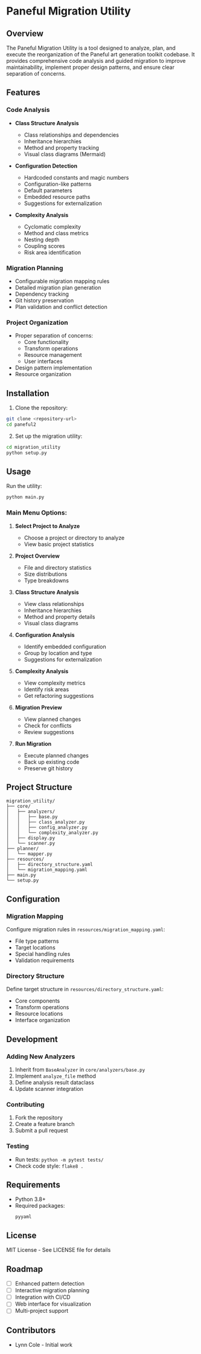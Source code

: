 # Paneful Migration Utility

## Overview
The Paneful Migration Utility is a tool designed to analyze, plan, and execute the reorganization of the Paneful art generation toolkit codebase. It provides comprehensive code analysis and guided migration to improve maintainability, implement proper design patterns, and ensure clear separation of concerns.

## Features

### Code Analysis
- **Class Structure Analysis**
  - Class relationships and dependencies
  - Inheritance hierarchies
  - Method and property tracking
  - Visual class diagrams (Mermaid)

- **Configuration Detection**
  - Hardcoded constants and magic numbers
  - Configuration-like patterns
  - Default parameters
  - Embedded resource paths
  - Suggestions for externalization

- **Complexity Analysis**
  - Cyclomatic complexity
  - Method and class metrics
  - Nesting depth
  - Coupling scores
  - Risk area identification

### Migration Planning
- Configurable migration mapping rules
- Detailed migration plan generation
- Dependency tracking
- Git history preservation
- Plan validation and conflict detection

### Project Organization
- Proper separation of concerns:
  - Core functionality
  - Transform operations
  - Resource management
  - User interfaces
- Design pattern implementation
- Resource organization

## Installation

1. Clone the repository:
```bash
git clone <repository-url>
cd paneful2
```

2. Set up the migration utility:
```bash
cd migration_utility
python setup.py
```

## Usage

Run the utility:
```bash
python main.py
```

### Main Menu Options:
1. **Select Project to Analyze**
   - Choose a project or directory to analyze
   - View basic project statistics

2. **Project Overview**
   - File and directory statistics
   - Size distributions
   - Type breakdowns

3. **Class Structure Analysis**
   - View class relationships
   - Inheritance hierarchies
   - Method and property details
   - Visual class diagrams

4. **Configuration Analysis**
   - Identify embedded configuration
   - Group by location and type
   - Suggestions for externalization

5. **Complexity Analysis**
   - View complexity metrics
   - Identify risk areas
   - Get refactoring suggestions

6. **Migration Preview**
   - View planned changes
   - Check for conflicts
   - Review suggestions

7. **Run Migration**
   - Execute planned changes
   - Back up existing code
   - Preserve git history

## Project Structure

```
migration_utility/
├── core/
│   ├── analyzers/
│   │   ├── base.py
│   │   ├── class_analyzer.py
│   │   ├── config_analyzer.py
│   │   └── complexity_analyzer.py
│   ├── display.py
│   └── scanner.py
├── planner/
│   └── mapper.py
├── resources/
│   ├── directory_structure.yaml
│   └── migration_mapping.yaml
├── main.py
└── setup.py
```

## Configuration

### Migration Mapping
Configure migration rules in `resources/migration_mapping.yaml`:
- File type patterns
- Target locations
- Special handling rules
- Validation requirements

### Directory Structure
Define target structure in `resources/directory_structure.yaml`:
- Core components
- Transform operations
- Resource locations
- Interface organization

## Development

### Adding New Analyzers
1. Inherit from `BaseAnalyzer` in `core/analyzers/base.py`
2. Implement `analyze_file` method
3. Define analysis result dataclass
4. Update scanner integration

### Contributing
1. Fork the repository
2. Create a feature branch
3. Submit a pull request

### Testing
- Run tests: `python -m pytest tests/`
- Check code style: `flake8 .`

## Requirements
- Python 3.8+
- Required packages:
  ```
  pyyaml
  ```

## License
MIT License - See LICENSE file for details

## Roadmap
- [ ] Enhanced pattern detection
- [ ] Interactive migration planning
- [ ] Integration with CI/CD
- [ ] Web interface for visualization
- [ ] Multi-project support

## Contributors
- Lynn Cole - Initial work

